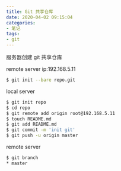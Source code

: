 ```yaml
---
title: Git 共享仓库
date: 2020-04-02 09:15:04
categories:
- 笔记
tags: 
- git
---
```


服务器创建 git 共享仓库

<!-- more -->

remote server
ip:192.168.5.11
```bash
$ git init --bare repo.git
```

local server
```bash
$ git init repo
$ cd repo
$ git remote add origin root@192.168.5.11
$ touch README.md
$ git add README.md
$ git commit -m 'init git'
$ git push -u origin master
```

remote server
```bash
$ git branch
* master
```

